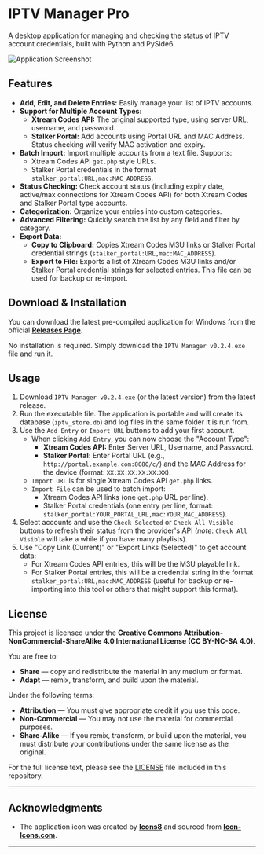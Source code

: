 # IPTV Manager Pro

A desktop application for managing and checking the status of IPTV account credentials, built with Python and PySide6. 

![Application Screenshot](https://i.imgur.com/UfFyNok.png)

## Features

- **Add, Edit, and Delete Entries:** Easily manage your list of IPTV accounts.
- **Support for Multiple Account Types:**
    - **Xtream Codes API:** The original supported type, using server URL, username, and password.
    - **Stalker Portal:** Add accounts using Portal URL and MAC Address. Status checking will verify MAC activation and expiry.
- **Batch Import:** Import multiple accounts from a text file. Supports:
    - Xtream Codes API `get.php` style URLs.
    - Stalker Portal credentials in the format `stalker_portal:URL,mac:MAC_ADDRESS`.
- **Status Checking:** Check account status (including expiry date, active/max connections for Xtream Codes API) for both Xtream Codes and Stalker Portal type accounts.
- **Categorization:** Organize your entries into custom categories.
- **Advanced Filtering:** Quickly search the list by any field and filter by category.
- **Export Data:**
    - **Copy to Clipboard:** Copies Xtream Codes M3U links or Stalker Portal credential strings (`stalker_portal:URL,mac:MAC_ADDRESS`).
    - **Export to File:** Exports a list of Xtream Codes M3U links and/or Stalker Portal credential strings for selected entries. This file can be used for backup or re-import.


## Download & Installation

You can download the latest pre-compiled application for Windows from the official **[Releases Page](https://github.com/phantomlimb717/IPTV-Manager-Pro/releases)**.

No installation is required. Simply download the `IPTV Manager v0.2.4.exe` file and run it.

## Usage

1.  Download `IPTV Manager v0.2.4.exe` (or the latest version) from the latest release.
2.  Run the executable file. The application is portable and will create its database (`iptv_store.db`) and log files in the same folder it is run from.
3.  Use the `Add Entry` or `Import URL` buttons to add your first account.
    *   When clicking `Add Entry`, you can now choose the "Account Type":
        *   **Xtream Codes API:** Enter Server URL, Username, and Password.
        *   **Stalker Portal:** Enter Portal URL (e.g., `http://portal.example.com:8080/c/`) and the MAC Address for the device (format: `XX:XX:XX:XX:XX:XX`).
    *   `Import URL` is for single Xtream Codes API `get.php` links.
    *   `Import File` can be used to batch import:
        *   Xtream Codes API links (one `get.php` URL per line).
        *   Stalker Portal credentials (one entry per line, format: `stalker_portal:YOUR_PORTAL_URL,mac:YOUR_MAC_ADDRESS`).
4.  Select accounts and use the `Check Selected` or `Check All Visible` buttons to refresh their status from the provider's API (*note*: `Check All Visible` will take a while if you have many playlists).
5.  Use "Copy Link (Current)" or "Export Links (Selected)" to get account data:
    *   For Xtream Codes API entries, this will be the M3U playable link.
    *   For Stalker Portal entries, this will be a credential string in the format `stalker_portal:URL,mac:MAC_ADDRESS` (useful for backup or re-importing into this tool or others that might support this format).

## License

This project is licensed under the **Creative Commons Attribution-NonCommercial-ShareAlike 4.0 International License (CC BY-NC-SA 4.0)**.

You are free to:

- **Share** — copy and redistribute the material in any medium or format.
- **Adapt** — remix, transform, and build upon the material.

Under the following terms:

- **Attribution** — You must give appropriate credit if you use this code.
- **Non-Commercial** — You may not use the material for commercial purposes.
- **Share-Alike** — If you remix, transform, or build upon the material, you must distribute your contributions under the same license as the original.

For the full license text, please see the [LICENSE](LICENSE) file included in this repository.

---

## Acknowledgments


- The application icon was created by **[Icons8](https://icons8.com)** and sourced from **[Icon-Icons.com](https://icon-icons.com/icon/tv-television-screen/54127)**.


---
